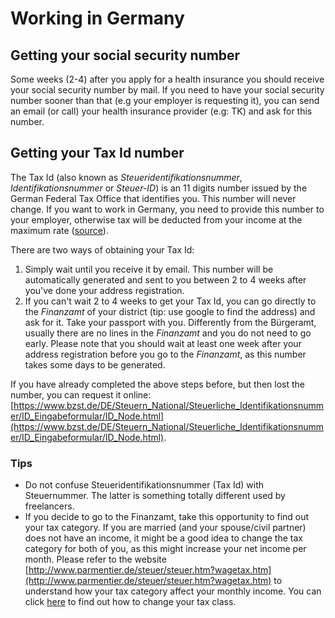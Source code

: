 # Working in Germany

## Getting your social security number

Some weeks (2-4) after you apply for a health insurance you should receive your social security number by mail.
If you need to have your social security number sooner than that (e.g your employer is requesting it), you can send an email (or call) your health insurance provider (e.g: TK) and ask for this number.

## Getting your Tax Id number

The Tax Id (also known as *Steueridentifikationsnummer*, *Identifikationsnummer* or *Steuer-ID*) is an 11 digits number issued by the German Federal Tax Office that identifies you. This number will never change. If you want to work in Germany, you need to provide this number to your employer, otherwise tax will be deducted from your income at the maximum rate ([source](http://blog.mygermanexpert.com/2013/03/How-to-get-a-German-Tax-ID-Number.html)).

There are two ways of obtaining your Tax Id:

  1. Simply wait until you receive it by email. This number will be automatically generated and sent to you between 2 to 4 weeks after you've done your address registration.
  2. If you can't wait 2 to 4 weeks to get your Tax Id, you can go directly to the *Finanzamt* of your district (tip: use google to find the address) and ask for it. Take your passport with you. Differently from the Bürgeramt, usually there are no lines in the *Finanzamt* and you do not need to go early. Please note that you should wait at least one week after your address registration before you go to the *Finanzamt*, as this number takes some days to be generated.

If you have already completed the above steps before, but then lost the number, you can request it online: [https://www.bzst.de/DE/Steuern_National/Steuerliche_Identifikationsnummer/ID_Eingabeformular/ID_Node.html](https://www.bzst.de/DE/Steuern_National/Steuerliche_Identifikationsnummer/ID_Eingabeformular/ID_Node.html).

### Tips

 - Do not confuse Steueridentifikationsnummer (Tax Id) with Steuernummer. The latter is something totally different used by freelancers.
 - If you decide to go to the Finanzamt, take this opportunity to find out your tax category. If you are married (and your spouse/civil partner) does not have an income, it might be a good idea to change the tax category for both of you, as this might increase your net income per month. Please refer to the website [http://www.parmentier.de/steuer/steuer.htm?wagetax.htm](http://www.parmentier.de/steuer/steuer.htm?wagetax.htm) to understand how your tax category affect your monthly income. You can click [here](./changing-tax-category.md) to find out how to change your tax class.


